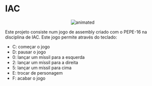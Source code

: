 # IAC


<p align="center">
  <img src="https://github.com/mariamfmr/IAC/assets/110358692/393a2cd2-723a-469b-8ced-cca2c6796030.jpeg" alt="animated"/>
</p>

Este projeto consiste num jogo de assembly criado com o PEPE-16 na disciplina de IAC.
Este jogo permite através do teclado:


- C: começar o jogo
- D: pausar o jogo
- 0: lançar um míssil para a esquerda
- 2: lançar um míssil para a direita
- 5: lançar um míssil para cima
- E: trocar de personagem
- F: acabar o jogo



